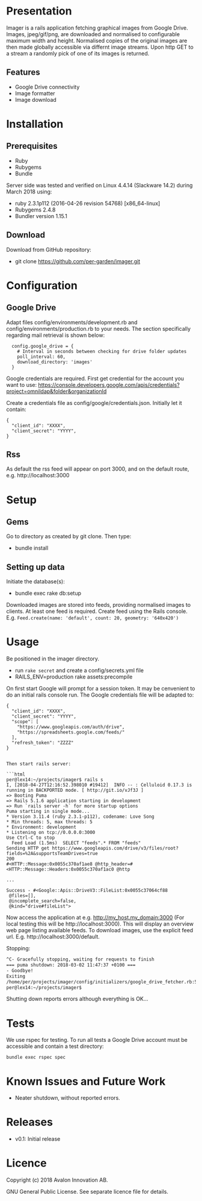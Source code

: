 # Presentation

Imager is a rails application fetching graphical images from Google Drive. Images, jpeg/gif/png, are downloaded and normalised to configurable maximum width and height. Normalised copies of the original images are then made globally accessible via differnt image streams. Upon http GET to a stream a randomly pick of one of its images is returned.


## Features

 - Google Drive connectivity
 - Image formatter
 - Image download


# Installation

## Prerequisites

 - Ruby
 - Rubygems
 - Bundle

Server side was tested and verified on Linux 4.4.14 (Slackware 14.2) during March 2018 using:

 - ruby 2.3.1p112 (2016-04-26 revision 54768) [x86_64-linux]
 - Rubygems 2.4.8
 - Bundler version 1.15.1


## Download

Download from GitHub repository:

 - git clone https://github.com/per-garden/imager.git



# Configuration

## Google Drive

Adapt files config/environments/development.rb and config/environments/production.rb to your needs. The section specifically regarding mail retrieval is shown below:

```
  config.google_drive = {
    # Interval in seconds between checking for drive folder updates
    poll_interval: 60,
    download_directory: 'images'
  }
```

Google credentials are required. First get credential for the account you want to use: https://console.developers.google.com/apis/credentials?project=omnildap&folder&organizationId

Create a credentials file as config/google/credentials.json. Initially let it contain:

```
{
  "client_id": "XXXX",
  "client_secret": "YYYY",
}
```

## Rss

As default the rss feed will appear on port 3000, and on the default route, e.g. http://localhost:3000


# Setup

## Gems

Go to directory as created by git clone. Then type:

 - bundle install


## Setting up data

Initiate the database(s):

 - bundle exec rake db:setup

Downloaded images are stored into feeds, providing normalised images to clients. At least one feed is required. Create feed using the Rails console. E.g. `Feed.create(name: 'default', count: 20, geometry: '640x420')`


# Usage

Be positioned in the imager directory.

 - run `rake secret` and create a config/secrets.yml file
 - RAILS_ENV=production rake assets:precompile

On first start Google will prompt for a session token. It may be cenvenient to do an initial  rails console run. The Google credentials file will be adapted to:

```
{ 
  "client_id": "XXXX",
  "client_secret": "YYYY",
  "scope": [
    "https://www.googleapis.com/auth/drive",
    "https://spreadsheets.google.com/feeds/"
  ],
  "refresh_token": "ZZZZ"
}


Then start rails server:

```html
per@lex14:~/projects/imager$ rails s
I, [2018-04-27T12:16:52.398010 #19412]  INFO -- : Celluloid 0.17.3 is running in BACKPORTED mode. [ http://git.io/vJf3J ]
=> Booting Puma
=> Rails 5.1.6 application starting in development 
=> Run `rails server -h` for more startup options
Puma starting in single mode...
* Version 3.11.4 (ruby 2.3.1-p112), codename: Love Song
* Min threads: 5, max threads: 5
* Environment: development
* Listening on tcp://0.0.0.0:3000
Use Ctrl-C to stop
  Feed Load (1.5ms)  SELECT "feeds".* FROM "feeds"
Sending HTTP get https://www.googleapis.com/drive/v3/files/root?fields=%2A&supportsTeamDrives=true
200
#<HTTP::Message:0x0055c370af1ae8 @http_header=#<HTTP::Message::Headers:0x0055c370af1ac0 @http

...

Success - #<Google::Apis::DriveV3::FileList:0x0055c37064cf88
 @files=[],
 @incomplete_search=false,
 @kind="drive#fileList">

```

Now access the application at e.g. http://my_host.my_domain:3000 (For local testing this will be http://localhost:3000). This will display an overview web page listing available feeds. To download images, use the explicit feed url. E.g. http://localhost:3000/default.

Stopping:

```html
^C- Gracefully stopping, waiting for requests to finish
=== puma shutdown: 2018-03-02 11:47:37 +0100 ===
- Goodbye!
Exiting
/home/per/projects/imager/config/initializers/google_drive_fetcher.rb:5:in `block in <top (required)>': Wait for GoogleDriveFetchJob to finish (RuntimeError)
per@lex14:~/projects/imager$
```

Shutting down reports errors although everything is OK...


# Tests

We use rspec for testing. To run all tests a Google Drive account must be accessible and contain a test directory:

```
bundle exec rspec spec
```


# Known Issues and Future Work

 - Neater shutdown, without reported errors.


# Releases

 - v0.1: Initial release

# Licence

Copyright (c) 2018 Avalon Innovation AB.

GNU General Public License. See separate licence file for details.

